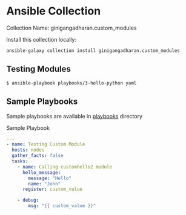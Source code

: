 # Ansible Collection

Collection Name: ginigangadharan.custom_modules

Install this collection locally:

```shell
ansible-galaxy collection install ginigangadharan.custom_modules
```

## Testing Modules


```shell
$ ansible-playbook playbooks/3-hello-python yaml
```
## Sample Playbooks

Sample playbooks are available in [playbooks](playbooks) directory

Sample Playbook
```yaml
---
- name: Testing Custom Module
  hosts: nodes
  gather_facts: false
  tasks:
    - name: Calling customhello2 module
      hello_message:
        message: "Hello"
        name: "John"
      register: custom_value

    - debug:
        msg: "{{ custom_value }}"
```